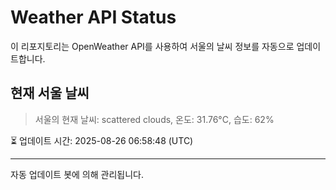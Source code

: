 
# Weather API Status

이 리포지토리는 OpenWeather API를 사용하여 서울의 날씨 정보를 자동으로 업데이트합니다.

## 현재 서울 날씨
> 서울의 현재 날씨: scattered clouds, 온도: 31.76°C, 습도: 62%

⏳ 업데이트 시간: 2025-08-26 06:58:48 (UTC)

---
자동 업데이트 봇에 의해 관리됩니다.
